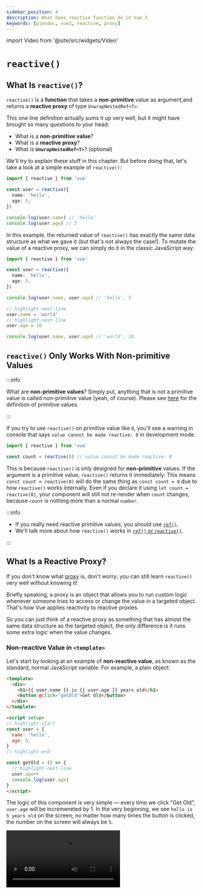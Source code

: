 ```yaml
---
sidebar_position: 4
description: What does reactive function do in Vue 3.
keywords: [piesdoc, vue3, reactive, proxy]
---
```


import Video from '@site/src/widgets/Video'

# `reactive()`

## What Is `reactive()`?

`reactive()` is a **function** that takes a **non-primitive** value as argument,and returns a **reactive proxy** of type `UnwrapNestedRef<T>`.

This one line definition actually sums it up very well, but it might have brought so many questions to your head:

- What is a **non-primitive value**?
- What is a **reactive proxy**?
- What is **`UnwrapNestedRef<T>`**? (optional)

We'll try to explain these stuff in this chapter. But before doing that, let's take a look at a simple example of `reactive()`:

```ts showLineNumbers
import { reactive } from 'vue'

const user = reactive({
  name: 'hello',
  age: 5,
})

console.log(user.name) // 'hello'
console.log(user.age) // 5
```

In this example, the returned value of `reactive()` has exactly the same data structure as what we gave it (but that's not always the case!). To mutate the value of a reactive proxy, we can simply do it in the classic JavaScript way:

```ts showLineNumbers
import { reactive } from 'vue'

const user = reactive({
  name: 'hello',
  age: 5,
})

console.log(user.name, user.age) // 'hello', 5

// highlight-next-line
user.name = 'world'
// highlight-next-line
user.age = 10

console.log(user.name, user.age) // 'world', 10
```

## `reactive()` Only Works With Non-primitive Values

:::info

What are **non-primitive values**? Simply put, anything that is not a primitive value is called non-primitive value (yeah, of course).
Please see [here](https://developer.mozilla.org/en-US/docs/Glossary/Primitive) for the definition of primitive values.

:::

If you try to use `reactive()` on primitive value like `0`, you'll see a warning in console that says `value cannot be made reactive: 0` in development mode.

```ts showLineNumbers
import { reactive } from 'vue'

const count = reactive(0) // value cannot be made reactive: 0
```

This is because `reactive()` is only designed for **non-primitive** values. If the argument is a primitive value, `reactive()` returns it immediately.
This means `const count = reactive(0)` will do the same thing as `const count = 0` due to how `reactive()` works internally.
Even if you declare it using `let count = reactive(0)`, your component will still not re-render when `count` changes, because `count` is nothing more than a normal `number`.

:::info

- If you really need reactive primitive values, you should use [`ref()`](./ref-and-ref#what-is-ref).
- We'll talk more about how `reactive()` works in [`ref()` or `reactive()`](./ref-or-reactive#how-reactive-works).

:::

## What Is a Reactive Proxy?

If you don't know what [proxy](https://developer.mozilla.org/en-US/docs/Web/JavaScript/Reference/Global_Objects/Proxy) is, don't worry;
you can still learn `reactive()` very well without knowing it!

Briefly speaking, a proxy is an object that allows you to run custom logic whenever someone tries to access or change the value in a targeted object. That's how Vue applies reactivity to reactive proxies.

So you can just think of a reactive proxy as something that has almost the same data structure as the targeted object, the only difference is it runs some extra logic when the value changes.

### Non-reactive Value in `<template>`

Let's start by looking at an example of **non-reactive value**, as known as the standard, normal JavaScript variable. For example, a plain object:

```html title="Non-reactive value" showLineNumbers
<template>
  <div>
    <h1>{{ user.name }} is {{ user.age }} years old</h1>
    <button @click="getOld">Get Old</button>
  </div>
</template>

<script setup>
// highlight-start
const user = {
  name: 'hello',
  age: 5,
}
// highlight-end

const getOld = () => {
  // highlight-next-line
  user.age++
  console.log(user.age)
}
</script>
```

The logic of this component is very simple — every time we click "Get Old", `user.age` will be incremeneted by 1.
In the very beginning, we see `hello is 5 years old` on the screen; no matter how many times the button is clicked, the number on the screen will always be `5`.

<Video src="/video/reactive_non-reactive-value.mov" />

This happens because `user` is not a reactive variable declared by using either `ref()` or `reactive()`. Since it's a non-reactive variable, our component just don't care about its' changes. Even though the value of `user.age` did get updated, the component still didn't re-render.


### Reactive Proxy in `<template>`

Now let's take a look at an example of **reactive proxy**:

```html title="Reactive proxy" showLineNumbers
<template>
  <div>
    <h1>{{ user.name }} is {{ user.age }} years old</h1>
    <button @click="getOld">Get Old</button>
  </div>
</template>

<script setup>
import { reactive } from 'vue'

// highlight-start
const user = reactive({
  name: 'hello',
  age: 5,
})
// highlight-end

const getOld = () => {
  // highlight-next-line
  user.age++
  console.log(user.age)
}
</script>
```

This component is almost the same as the previous one, the only difference is we're now declaring `user` with `reactive()`. Clicking the button for a couple of time, and you'll see the component finally gets re-rendered as how we've expected it to be.

<Video src="/video/reactive_reactive-proxy.mov" />

So why would using `reactive()` make such difference? This is because Vue is designed in such way that by default, components re-render whenever **reactive proxy** or **`Ref<T>`** changes. So if we declare `user` without using `reactive()` or `ref()`, Vue will not do anything when `user` changes because `user` is neither a reactive proxy nor a `Ref<T>`.

### Both Reactive and Non-reactive Values

But be careful, that doens't mean the changes being made to non-reactive values will never be reflected on the screen. Let's take a look at the following example:

```html title="Both reactive and non-reactive values" showLineNumbers
<template>
  <div>
    <h1>{{ cat.name }} is {{ dog.age }} years old</h1>
    <button @click="changeName">Change Name</button>
    <button @click="getOld">Get Old</button>
  </div>
</template>

<script setup>
import { reactive } from 'vue'

// highlight-start
const cat = reactive({
  name: 'hello',
})
// highlight-end

const changeName = () => {
  // highlight-next-line
  cat.name += 'o'
}

// highlight-start
const dog = {
  age: 5,
}
// highlight-end

const getOld = () => {
  // highlight-next-line
  dog.age++
}
</script>
```

In this example, we use both reactive and non-reactive values at the same time. The logic is simple — clicking "Change Name" will append an `o` to `cat.name`, and clicking "Get Old" will incremenet `dog.age` by 1.

Here we declare `cat` as a reactive proxy, and declare `dog` as a non-reactive object. We know that the changes being made to `cat` will cause the component to re-render because `cat` is a reactive proxy, while the changes being made to `dog` will not.

At first we click "Change Name" for a couple of times, and each time we click it, the component re-renders with an `o` being appended to `hello`.

<Video src="/video/reactive_both-0.mov" />

Then we click "Get Old" for a couple of times as well, this time the component does not re-render. That's exepcted because `dog` is neither a reactive proxy nor a `Ref<T>`.

<Video src="/video/reactive_both-1.mov" />

Then we go back to click "Change Name" again, and something strange happened — the `5` on the screen is now being changed!

<Video src="/video/reactive_both-2.mov" />

Quite confusing, isn't it? The secret behind this is:

- When we click "Get Old", the value of `dog.age` do gets updated; it's just not being reflected on the screen yet because the component does not re-render.
- When we click "Change Name", `cat.name` gets updated; since `cat` is a reactive proxy, the component will now re-render with the latest state of variables in `<script>`.

So When using Vue 3, you should **always avoid mixing reactive values and non-reactive values in `<template>`** because it is more likely to cause bugs in your app. Knowing when to make a variable reactive is important, a simple rule of thumb would be:

- Always make a variable reactive (by using either `ref()` or `reactive()`) if the value **will change**, and **users must be informed of that change** on the screen.
- Otherwise just make it non-reactive.

## The Reactivity of Reactive Proxy

### Does Destructing Assignment Break Reactivity?

A common mistake developers make is they take primitive values out from a reactive proxy, assigning them to some other variables, and think they are still reactive. The most common case is destructing assignment:

```ts showLineNumbers
import { reactive } from 'vue'

const user = reactive({
  child: {
    name: 'hello',
  },
})

// highlight-next-line
const { child } = user

console.log(user.child.name, child.name) // 'hello', 'hello'

// highlight-next-line
child.name = 'world'

console.log(user.child.name, child.name) // 'world', 'world'
```

The above example demonstrates a common misconception that everything we get from reactive proxy is always "connected" to the source, but it's acutally not! For example:

```ts showLineNumbers
import { reactive } from 'vue'

const user = reactive({
  name: 'hello',
  age: 5,
})

// highlight-next-line
const { name: myName, age: myAge } = user

console.log(user.name, myName) // 'hello', 'hello'
console.log(user.age, myAge) // 5, 5
```

We may think to ourselves "Okay, so now `myName` and `myAge` must be connected to `user`", and proceed to mutate `user.name` and `user.age`:

```ts showLineNumbers
import { reactive } from 'vue'

const user = reactive({
  name: 'hello',
  age: 5,
})

const { name: myName, age: myAge } = user

console.log(user.name, myName) // 'hello', 'hello'
console.log(user.age, myAge) // 5, 5

// highlight-next-line
user.name = 'world'
// highlight-next-line
user.age = 10

console.log(user.name, myName) // 'world', 'hello'
console.log(user.age, myAge) // 10, 5
```

As you can see, the changes we made to `user` did not effect `myName` and `myAge` at all (and vice versa).

Why is it that in the first example, mutating `child.name` did effect `user.child`, while the same behavior cannot be observed in the second example?

_Is it a problem by using destructing assignment with `reactive()`?_

Not really. The same thing would happen even if we use `const myName = user.name` (because that's exactly what destructing assignment does), so it's not quite correct to say destructing assignment causes the problem.

The answer is actually very simple. All we have to do is to recap how variable works in JavaScript, and you'll know it right away!

In JavaScript, variables are either being **passed by value** or being **passed by reference**. For primitive values, they are always being **passed by value**, and non-primitive values are always being **passed by reference**. So by writing `const { name: myName, age: myName } = user`, we're actually saying:

```js showLineNumbers
const myName = user.name
const myAge = user.age
```

Because `user.name` (string) and `user.age` (number) are both **primitive values**, they will get passed to `myName` and `myAge` **by value**; that means `myName` and `myAge` will now be new variables with new memory addresses, thus they "disconnect" from `user`.

So technically, as long as the target value is non-primitive, you can use as many destructing assignment with `reactive()` as you want while keeping reactivity. But we don't recommend doing this because it creates inconsistent behavior between these variables — some of them are reactive, while some of them are not.

### How to Keep Reactivity

So is there a way that we can use the convenient destructing assignment syntax with `reactive()`, but keeping reactivity at the same time? Yes, there is! The closest we can get is to use [`toRef()`](https://vuejs.org/api/reactivity-utilities.html#toref) or [`toRefs()`](https://vuejs.org/api/reactivity-utilities.html#torefs).

`toRef()` and `toRefs()` do exactly what they say — turning something into `Ref<T>`(s). These two functions are very similar to each other, but there's still a difference; in a nutshell, **`toRefs()` = a lot of `toRef()`**. For example:

```ts showLineNumbers
import { reactive, toRef, toRefs } from 'vue'

const user = reactive({
  name: 'hello',
  age: 5,
})

// We can either do this:
// highlight-start
const name = toRef(user, 'name')
const age = toRef(user, 'age')
// highlight-end

// Or this:
// highlight-next-line
const { name, age } = toRefs(user)
```

Most of the time we'll just use `toRefs()` because it's slightly more convenient than `toRef()`, but the results are the same. The `Ref<T>` generated by `toRef()` and `toRefs()` are always connected to the source, which means reactivity will be kept. By using `toRef()` and `toRefs()`, we no longer have to worry about if a property is primitive or not. Just turn it into a `Ref<T>`, and everything would work as expected!


:::info

In the above example, will we get the same result if we replace `toRef()` with `ref()`? (are they the same thing?)

```ts showLineNumbers
import { reactive, ref } from 'vue'

const user = reactive({
  name: 'hello',
  age: 5,
})

// Will this work?
// highlight-start
const name = ref(user.name)
const age = ref(user.age)
// highlight-end
```

The answer is **no** — `name` and `age` will **not** be connected to `user`. They will be treated as separate `Ref<T>`s.

This is because since `user.name` and `user.age` are both primitive values, they will be passed to `ref()` **by value**. So writing `const name = ref(user.name)` will equal to `const name = ref('hello')`, which then creates a individual `Ref<T>` with `hello` as initial value.

Furthermore, even though the return type of `ref()` and `toRef()` are both `Ref<T>`, they are actually returning different class instances that runs different logic.

But be careful, if the target object is a non-primitive value, both `ref()` and `toRef()` would connect to the same source, and updating them would both cause the component to re-render. For example:


```ts showLineNumbers
import { reactive, ref, toRef } from 'vue'

const user = reactive({
  name: 'hello',
  child: {
    age: 5,
  },
})

// highlight-start
const cat = ref(user.child)
const dog = toRef(user, 'child')
// highlight-end

console.log(user.child.age, cat.value.age, dog.value.age) // 5, 5, 5

// highlight-next-line
cat.value.age = 10

console.log(user.child.age, cat.value.age, dog.value.age) // 10, 10, 10

// highlight-next-line
dog.value.age = 15

console.log(user.child.age, cat.value.age, dog.value.age) // 15, 15, 15
```

To avoid confusion, we recommend:

- Use `ref()` only when declaring states that is not connected to any source value.
- Use `toRef()` or `toRefs()` only when declaring states that is connected to a specific source value.

:::

## What Is `UnwrapNestedRef<T>`

`UnwrapNestedRef<T>` is the **type** of the returned value of `reactive()`. Since it's not really necessary to know it because your IDE would have already done the most difficult part for you, and it's somewhat complicated as well, we think it's better to not include it here. But if you're still interested in learning what it is, feel free to visit the chapter of [`UnwrapNestedRef<T>`](./unwrap-nested-ref)!
